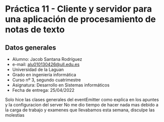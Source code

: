 # Práctica 11 - Cliente y servidor para una aplicación de procesamiento de notas de texto

## Datos generales
- Alumno: Jacob Santana Rodríguez
- e-mail: alu010130426@ull.edu.es
- Universidad de la Laguan
- Grado en ingeniería informática
- Curso nº 3, segundo cuatrimestre
- Asignatura: Desarrollo en Sistemas informáticos
- Fecha de entrega: 25/04/2022

Solo hice las clases generales del eventEmitter como explica en los apuntes y la configuracion del server
No me dio tiempo de hacer nada mas debido a la carga de trabajo y examenes que llevabamos esta semana, disculpe las molestias